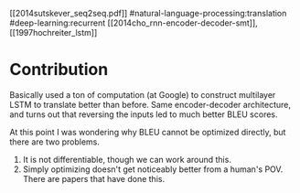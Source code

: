 [[2014sutskever_seq2seq.pdf]]
#natural-language-processing:translation #deep-learning:recurrent
[[2014cho_rnn-encoder-decoder-smt]], [[1997hochreiter_lstm]]

# Contribution 

   Basically used a ton of computation (at Google) to construct multilayer LSTM to translate better than before. Same encoder-decoder architecture, and turns out that reversing the inputs led to much better BLEU scores. 

   At this point I was wondering why BLEU cannot be optimized directly, but there are two problems. 
   1. It is not differentiable, though we can work around this. 
   2. Simply optimizing doesn't get noticeably better from a human's POV. There are papers that have done this. 
